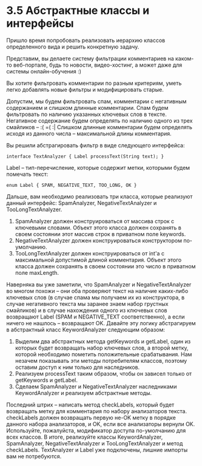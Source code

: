 # 3.5 Абстрактные классы и интерфейсы 

Пришло время попробовать реализовать иерархию классов определенного вида и решить конкретную задачу.

Представим, вы делаете систему фильтрации комментариев на каком-то веб-портале, будь то новости, видео-хостинг, а может даже для системы онлайн-обучения :)

Вы хотите фильтровать комментарии по разным критериям, уметь легко добавлять новые фильтры и модифицировать старые.

Допустим, мы будем фильтровать спам, комментарии с негативным содержанием и слишком длинные комментарии.
Спам будем фильтровать по наличию указанных ключевых слов в тексте.
Негативное содержание будем определять по наличию одного из трех смайликов – :( =( :|
Слишком длинные комментарии будем определять исходя из данного числа – максимальной длины комментария.

Вы решили абстрагировать фильтр в виде следующего интерфейса:

`interface TextAnalyzer {
Label processText(String text);
}`

Label – тип-перечисление, которые содержит метки, которыми будем помечать текст:

`enum Label {
SPAM, NEGATIVE_TEXT, TOO_LONG, OK
}`

Дальше, вам необходимо реализовать три класса, которые реализуют данный интерфейс: SpamAnalyzer, NegativeTextAnalyzer и TooLongTextAnalyzer.
1. SpamAnalyzer должен конструироваться от массива строк с ключевыми словами. Объект этого класса должен сохранять в своем состоянии этот массив строк в приватном поле keywords.
2. NegativeTextAnalyzer должен конструироваться конструктором по-умолчанию.
3. TooLongTextAnalyzer должен конструироваться от int'а с максимальной допустимой длиной комментария. Объект этого класса должен сохранять в своем состоянии это число в приватном поле maxLength.

Наверняка вы уже заметили, что SpamAnalyzer и NegativeTextAnalyzer во многом похожи – они оба проверяют текст на наличие каких-либо ключевых слов (в случае спама мы получаем их из конструктора, в случае негативного текста мы заранее знаем набор грустных смайликов) и в случае нахождения одного из ключевых слов возвращают  Label (SPAM и NEGATIVE_TEXT соответственно), а если ничего не нашлось – возвращают OK.
Давайте эту логику абстрагируем в абстрактный класс KeywordAnalyzer следующим образом:
1. Выделим два абстрактных метода getKeywords и getLabel, один из которых будет возвращать набор ключевых слов, а второй метку, которой необходимо пометить положительные срабатывания. Нам незачем показывать эти методы потребителям классов, поэтому оставим доступ к ним только для наследников.
2. Реализуем processText таким образом, чтобы он зависел только от getKeywords и getLabel.
3. Сделаем SpamAnalyzer и NegativeTextAnalyzer наследниками KeywordAnalyzer и реализуем абстрактные методы.

Последний штрих – написать метод checkLabels, который будет возвращать метку для комментария по набору анализаторов текста. checkLabels должен возвращать первую не-OK метку в порядке данного набора анализаторов, и OK, если все анализаторы вернули OK.
Используйте, пожалуйста, модификатор доступа по-умолчанию для всех классов.
В итоге, реализуйте классы KeywordAnalyzer, SpamAnalyzer, NegativeTextAnalyzer и TooLongTextAnalyzer и метод checkLabels. TextAnalyzer и Label уже подключены, лишние импорты вам не потребуются.